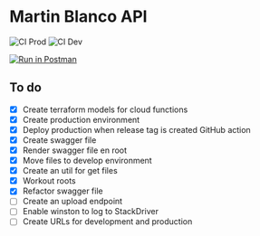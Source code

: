 # Martin Blanco API

![CI Prod](https://github.com/pataruco/martin-blanco/workflows/CI%20Prod/badge.svg)
![CI Dev](https://github.com/pataruco/martin-blanco/workflows/CI%20Dev/badge.svg)

[![Run in Postman](https://run.pstmn.io/button.svg)](https://app.getpostman.com/run-collection/8f4d16a4b130529776a8)

## To do

- [x] Create terraform models for cloud functions
- [x] Create production environment
- [x] Deploy production when release tag is created GitHub action
- [x] Create swagger file
- [x] Render swagger file en root
- [x] Move files to develop environment
- [x] Create an util for get files
- [x] Workout roots
- [x] Refactor swagger file
- [ ] Create an upload endpoint
- [ ] Enable winston to log to StackDriver
- [ ] Create URLs for development and production
